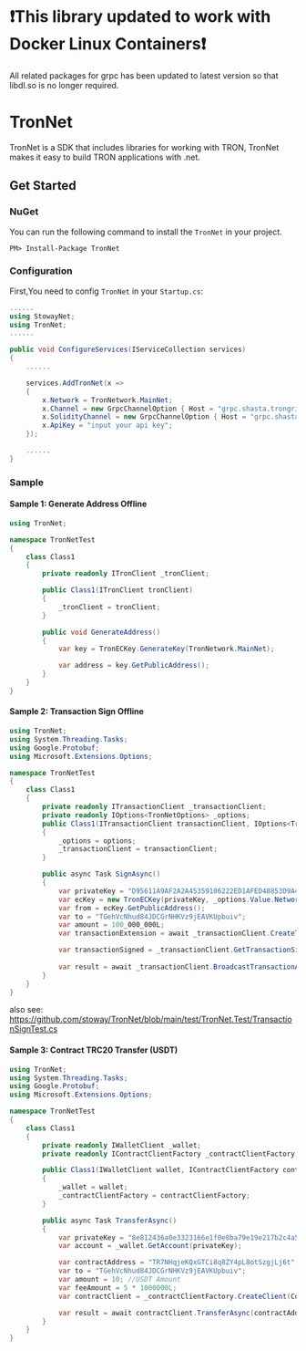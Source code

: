 # ❗️This library updated to work with Docker Linux Containers❗️
All related packages for grpc has been updated to latest version so that libdl.so is no longer required.

# TronNet
TronNet is a SDK that includes libraries for working with TRON, TronNet makes it easy to build TRON applications with .net.

## Get Started
### NuGet 

You can run the following command to install the `TronNet` in your project.

```
PM> Install-Package TronNet
```

### Configuration

First,You need to config `TronNet` in your `Startup.cs`:
```c#
......
using StowayNet;
using TronNet;
......

public void ConfigureServices(IServiceCollection services)
{
    ......

    services.AddTronNet(x =>
    {
        x.Network = TronNetwork.MainNet;
        x.Channel = new GrpcChannelOption { Host = "grpc.shasta.trongrid.io", Port = 50051 };
        x.SolidityChannel = new GrpcChannelOption { Host = "grpc.shasta.trongrid.io", Port = 50052 };
        x.ApiKey = "input your api key";
    });

    ......
}

```

### Sample

#### Sample 1: Generate Address Offline

```c#
using TronNet;

namespace TronNetTest
{
    class Class1
    {
        private readonly ITronClient _tronClient;

        public Class1(ITronClient tronClient)
        {
            _tronClient = tronClient;
        }

        public void GenerateAddress()
        {
            var key = TronECKey.GenerateKey(TronNetwork.MainNet);

            var address = key.GetPublicAddress();
        }
    }
}


```

#### Sample 2: Transaction Sign Offline
```c#
using TronNet;
using System.Threading.Tasks;
using Google.Protobuf;
using Microsoft.Extensions.Options;

namespace TronNetTest
{
    class Class1
    {
        private readonly ITransactionClient _transactionClient;
        private readonly IOptions<TronNetOptions> _options;
        public Class1(ITransactionClient transactionClient, IOptions<TronNetOptions> options)
        {
            _options = options;
            _transactionClient = transactionClient;
        }

        public async Task SignAsync()
        {
            var privateKey = "D95611A9AF2A2A45359106222ED1AFED48853D9A44DEFF8DC7913F5CBA727366";
            var ecKey = new TronECKey(privateKey, _options.Value.Network);
            var from = ecKey.GetPublicAddress();
            var to = "TGehVcNhud84JDCGrNHKVz9jEAVKUpbuiv";
            var amount = 100_000_000L;
            var transactionExtension = await _transactionClient.CreateTransactionAsync(from, to, amount);

            var transactionSigned = _transactionClient.GetTransactionSign(transactionExtension.Transaction, privateKey);
            
            var result = await _transactionClient.BroadcastTransactionAsync(transactionSigned);
        }
    }
}

```
also see: https://github.com/stoway/TronNet/blob/main/test/TronNet.Test/TransactionSignTest.cs

#### Sample 3: Contract TRC20 Transfer (USDT)
```c#
using TronNet;
using System.Threading.Tasks;
using Google.Protobuf;
using Microsoft.Extensions.Options;

namespace TronNetTest
{
    class Class1
    {
        private readonly IWalletClient _wallet;
        private readonly IContractClientFactory _contractClientFactory;

        public Class1(IWalletClient wallet, IContractClientFactory contractClientFactory)
        {
            _wallet = wallet;
            _contractClientFactory = contractClientFactory;
        }

        public async Task TransferAsync()
        {
            var privateKey = "8e812436a0e3323166e1f0e8ba79e19e217b2c4a53c970d4cca0cfb1078979df";
            var account = _wallet.GetAccount(privateKey);

            var contractAddress = "TR7NHqjeKQxGTCi8q8ZY4pL8otSzgjLj6t"; //USDT Contract Address
            var to = "TGehVcNhud84JDCGrNHKVz9jEAVKUpbuiv";
            var amount = 10; //USDT Amount
            var feeAmount = 5 * 1000000L;
            var contractClient = _contractClientFactory.CreateClient(ContractProtocol.TRC20);

            var result = await contractClient.TransferAsync(contractAddress, account, to, amount, string.Empty, feeAmount);
        }
    }
}

```
